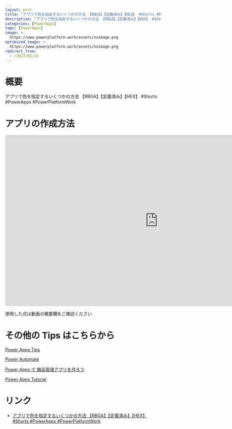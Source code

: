```yaml
---
layout: post
title: "アプリで色を指定するいくつかの方法 【RBGA】【定義済み】【HEX】 #Shorts #PowerApps #PowerPlatformWork"
description: "アプリで色を指定するいくつかの方法 【RBGA】【定義済み】【HEX】 #Shorts #PowerApps #PowerPlatformWorkを動画で分かりやすく解説"
categories: [PowerApps]
tags: [PowerApps]
image: >-
  https://www.powerplatform.work/assets/noimage.png
optimized_image: >-
  https://www.powerplatform.work/assets/noimage.png
redirect_from:
  - /2023/02/16
---
```



#  概要

アプリで色を指定するいくつかの方法 【RBGA】【定義済み】【HEX】 #Shorts #PowerApps #PowerPlatformWork


# アプリの作成方法

<iframe width="983" height="553" src="https://www.youtube.com/embed/6MX5SuAhlz8" title="YouTube video player" frameborder="0" allow="accelerometer; autoplay; clipboard-write; encrypted-media; gyroscope; picture-in-picture" allowfullscreen></iframe>


使用した式は動画の概要欄をご確認ください


# その他の Tips はこちらから

[Power Apps Tips](https://www.youtube.com/watch?v=VrAQf3JQ7yM&list=PLVhFi1fb3DqakSLVMn22DDcySXh9jtzi- )


[Power Automate](https://www.youtube.com/watch?v=-YnJYT0ASEM&list=PLVhFi1fb3Dqbzic6GieqnLFgD3aTj-eHA)


[Power Apps で 備品管理アプリを作ろう](https://www.youtube.com/playlist?list=PLVhFi1fb3DqZM3HKb8Hea6XEL96990Fyn)


[Power Apps Tutorial](https://www.youtube.com/playlist?list=PLVhFi1fb3DqalxpL974VvAJvV4iWoSbe_)


# リンク


- [アプリで色を指定するいくつかの方法 【RBGA】【定義済み】【HEX】 #Shorts #PowerApps #PowerPlatformWork](https://www.youtube.com/watch?v=6MX5SuAhlz8)

